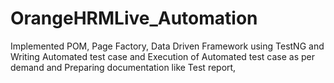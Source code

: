 # OrangeHRMLive_Automation
Implemented POM, Page Factory, Data Driven Framework using TestNG and Writing Automated test case and Execution of Automated test case as per demand and Preparing documentation like Test report,
